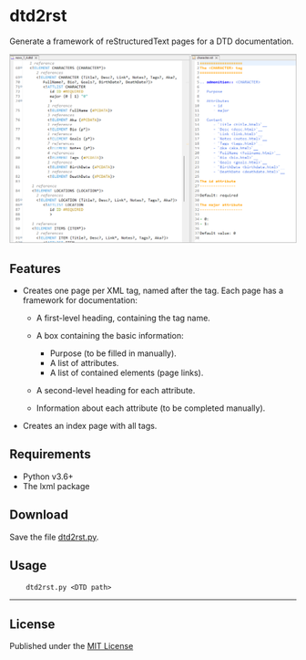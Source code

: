 # dtd2rst

Generate a framework of reStructuredText pages for a DTD documentation.

![Screenshot](docs/Screenshots/screen01.png)

## Features

- Creates one page per XML tag, named after the tag.
  Each page has a framework for documentation:
  
  - A first-level heading, containing the tag name.
  
  - A box containing the basic information:
      - Purpose (to be filled in manually).
      - A list of attributes.
      - A list of contained elements (page links).
      
  - A second-level heading for each attribute.
  - Information about each attribute (to be completed manually).
  
- Creates an index page with all tags.

## Requirements

- Python v3.6+
- The lxml package

## Download

Save the file [dtd2rst.py](https://raw.githubusercontent.com/peter88213/dtd2rst/main/src/dtd2rst.py).


## Usage
```
    dtd2rst.py <DTD path>

```

------------

## License

Published under the [MIT License](https://opensource.org/licenses/mit-license.php)
